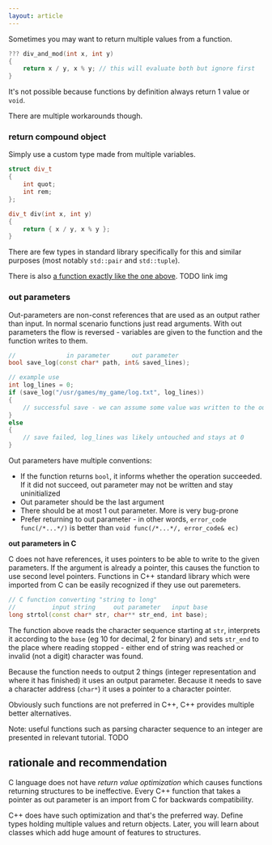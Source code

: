 ```yaml
---
layout: article
---
```


Sometimes you may want to return multiple values from a function.

```c++
??? div_and_mod(int x, int y)
{
    return x / y, x % y; // this will evaluate both but ignore first
}
```

It's not possible because functions by definition always return 1 value or `void`.

There are multiple workarounds though.

### return compound object

Simply use a custom type made from multiple variables.

```c++
struct div_t
{
    int quot;
    int rem;
};

div_t div(int x, int y)
{
    return { x / y, x % y };
}
```

There are few types in standard library specifically for this and similar purposes (most notably `std::pair` and `std::tuple`).

There is also [a function exactly like the one above](https://en.cppreference.com/w/cpp/numeric/math/div). TODO link img

### out parameters

Out-parameters are non-const references that are used as an output rather than input. In normal scenario functions just read arguments. With out parameters the flow is reversed - variables are given to the function and the function writes to them.

```c++
//              in parameter      out parameter
bool save_log(const char* path, int& saved_lines);

// example use
int log_lines = 0;
if (save_log("/usr/games/my_game/log.txt", log_lines))
{
    // successful save - we can assume some value was written to the out parameter
}
else
{
    // save failed, log_lines was likely untouched and stays at 0
}
```

Out parameters have multiple conventions:

- If the function returns `bool`, it informs whether the operation succeeded. If it did not succeed, out parameter may not be written and stay uninitialized
- Out parameter should be the last argument
- There should be at most 1 out parameter. More is very bug-prone
- Prefer returning to out parameter - in other words, `error_code func(/*...*/)` is better than `void func(/*...*/, error_code& ec)`

**out parameters in C**

C does not have references, it uses pointers to be able to write to the given parameters. If the argument is already a pointer, this causes the function to use second level pointers. Functions in C++ standard library which were imported from C can be easily recognized if they use out paremeters.

```c++
// C function converting "string to long"
//          input string     out parameter   input base
long strtol(const char* str, char** str_end, int base);
```

The function above reads the character sequence starting at `str`, interprets it according to the `base` (eg 10 for decimal, 2 for binary) and sets `str_end` to the place where reading stopped - either end of string was reached or invalid (not a digit) character was found.

Because the function needs to output 2 things (integer representation and where it has finished) it uses an output parameter. Because it needs to save a character address (`char*`) it uses a pointer to a character pointer.

Obviously such functions are not preferred in C++, C++ provides multiple better alternatives.

Note: useful functions such as parsing character sequence to an integer are presented in relevant tutorial. TODO

## rationale and recommendation

C language does not have *return value optimization* which causes functions returning structures to be ineffective. Every C++ function that takes a pointer as out parameter is an import from C for backwards compatibility.

C++ does have such optimization and that's the preferred way. Define types holding multiple values and return objects. Later, you will learn about classes which add huge amount of features to structures.
